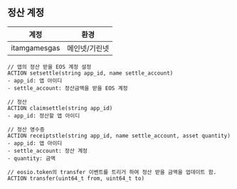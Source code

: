 ## 정산 계정

|      계정     |      환경      |
| ------------ | ------------- |
| itamgamesgas |   메인넷/기린넷   |


```
// 앱의 정산 받을 EOS 계정 설정
ACTION setsettle(string app_id, name settle_account)
- app_id: 앱 아이디
- settle_account: 정산금액을 받을 EOS 계정
```

```
// 정산
ACTION claimsettle(string app_id)
- app_id: 정산할 앱 아이디
```

```
// 정산 영수증
ACTION receiptstle(string app_id, name settle_account, asset quantity)
- app_id: 앱 아이디
- settle_account: 정산 계정
- quantity: 금액
```

```
// eosio.token의 transfer 이벤트를 트리거 하여 정산 받을 금액을 업데이트 함.
ACTION transfer(uint64_t from, uint64_t to)
```
